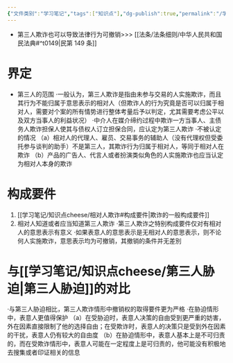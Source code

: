 ```yaml
---
{"文件类别":"学习笔记","tags":["知识点"],"dg-publish":true,"permalink":"/学习笔记/知识点cheese/第三人欺诈/","dgPassFrontmatter":true}
---
```


- 第三人欺诈也可以导致法律行为可撤销>>> [[法条/法条细则/中华人民共和国民法典#^t0149\|民第 149 条]]
# 界定
- 第三人的范围
·一般认为，第三人欺诈是指由未参与交易的人实施欺诈，而且其行为不能归属于意思表示的相对人（但欺诈人的行为究竟是否可以归属于相对人，需要对个案的所有情势进行整体考量后予以判定，尤其需要考虑公平以及双方当事人的利益状况）
·中介人在媒介缔约过程中欺诈一方当事人、主债务人欺诈担保人使其与债权人订立担保合同，应认定为第三人欺诈
·不被认定的情况
（a）相对人的代理人、雇员、交易事务的辅助人（没有代理权但受委托参与谈判的助手）不是第三人，其欺诈行为归属于相对人，等同于相对人在欺诈
（b）产品的广告人、代言人或者扮演类似角色的人实施欺诈也应当认定为相对人本身的欺诈

# 构成要件
1.  [[学习笔记/知识点cheese/相对人欺诈#构成要件\|欺诈的一般构成要件]]
2. 相对人知道或者应当知道第三人欺诈
·第三人欺诈之特别构成要件仅对有相对人的意思表示有意义
·如果表意人的意思表示是无相对人的意思表示，则不论何人实施欺诈，意思表示均为可撤销，其撤销的条件并无差別
# 与[[学习笔记/知识点cheese/第三人胁迫\|第三人胁迫]]的对比
·与第三人胁迫相比，第三人欺诈情形中撤销权的取得要件更为严格
·在胁迫情形中，表意人更值得保护
（a）在受胁迫时，表意人决策的自由受到更严重的妨害，外在因素直接限制了他的选择自由；在受欺诈时，表意人的决策只是受到外在因素的干扰，表意人仍有较大的自由度
（b）在胁迫情形中，表意人基本上是不可归责的，而在受欺诈情形中，表意人可能在一定程度上是可归责的，他可能没有积极地去搜集或者印证相关的信息
